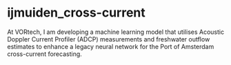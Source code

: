 # ijmuiden_cross-current
At VORtech, I am developing a machine learning model that utilises Acoustic Doppler Current Profiler (ADCP) measurements and freshwater outflow estimates to enhance a legacy neural network for the Port of Amsterdam cross-current forecasting.
